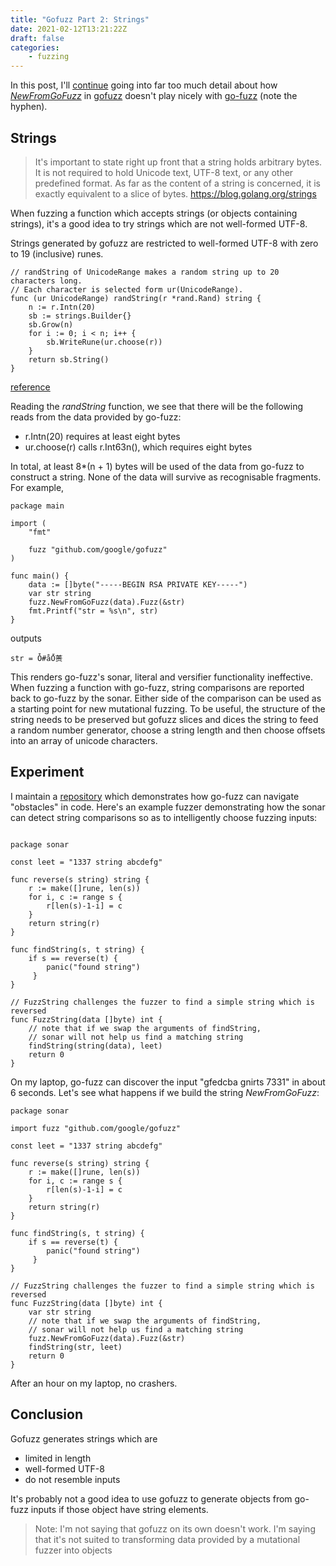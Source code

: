 ```yaml
---
title: "Gofuzz Part 2: Strings"
date: 2021-02-12T13:21:22Z
draft: false
categories:
    - fuzzing
---
```


In this post, I'll [continue](/posts/go-fuzz-without-the-hyphen) going into far too much detail about how *[NewFromGoFuzz](https://pkg.go.dev/github.com/google/gofuzz#NewFromGoFuzz)* in [gofuzz](https://github.com/google/gofuzz)
doesn't play nicely with [go-fuzz](https://github.com/dvyukov/go-fuzz) (note the hyphen).

## Strings

> It's important to state right up front that a string holds arbitrary bytes. It is not required to hold Unicode text, UTF-8 text, or any other predefined format. As far as the content of a string is concerned, it is exactly equivalent to a slice of bytes.
<https://blog.golang.org/strings>

When fuzzing a function which accepts strings (or objects containing strings),
it's a good idea to try strings which are not well-formed UTF-8.

Strings generated by gofuzz are restricted to well-formed UTF-8 with zero to 19 (inclusive) runes.

```golang
// randString of UnicodeRange makes a random string up to 20 characters long.
// Each character is selected form ur(UnicodeRange).
func (ur UnicodeRange) randString(r *rand.Rand) string {
    n := r.Intn(20)
    sb := strings.Builder{}
    sb.Grow(n)
    for i := 0; i < n; i++ {
        sb.WriteRune(ur.choose(r))
    }
    return sb.String()
}
```

[reference](https://github.com/google/gofuzz/blob/2083bd8c37e7e627ec31e1eea8adcd9ff456fc81/fuzz.go#L550)

Reading the *randString* function, we see that there will be the
following reads from the data provided by go-fuzz:

* r.Intn(20) requires at least eight bytes
* ur.choose(r) calls r.Int63n(), which requires eight bytes

In total, at least 8*(n + 1) bytes will be used of the data from go-fuzz
to construct a string. None of the data will survive as
recognisable fragments.
For example,

```golang
package main

import (
    "fmt"

    fuzz "github.com/google/gofuzz"
)

func main() {
    data := []byte("-----BEGIN RSA PRIVATE KEY-----")
    var str string
    fuzz.NewFromGoFuzz(data).Fuzz(&str)
    fmt.Printf("str = %s\n", str)
}
```

outputs

```
str = Ȱ#ǻŐ蒉
```

This renders go-fuzz's sonar, literal and versifier functionality
ineffective. When fuzzing a function with go-fuzz, string comparisons are reported back to go-fuzz by
the sonar. Either side of the comparison can be used as a starting
point for new mutational fuzzing. To be useful, the structure
of the string needs to be preserved but gofuzz slices and dices
the string to feed a random number generator, choose a string length and then choose offsets into an array of unicode characters.

## Experiment

I maintain a [repository](https://github.com/stevenjohnstone/toughfuzzer) which demonstrates how go-fuzz can navigate
"obstacles" in code. Here's an example fuzzer demonstrating how
the sonar can detect string comparisons so as to intelligently
choose fuzzing inputs:

```golang
  
package sonar

const leet = "1337 string abcdefg"

func reverse(s string) string {
    r := make([]rune, len(s))
    for i, c := range s {
        r[len(s)-1-i] = c
    }
    return string(r)
}

func findString(s, t string) {
    if s == reverse(t) {
        panic("found string")
     }
}

// FuzzString challenges the fuzzer to find a simple string which is reversed
func FuzzString(data []byte) int {
    // note that if we swap the arguments of findString,
    // sonar will not help us find a matching string
    findString(string(data), leet)
    return 0
}
```

On my laptop, go-fuzz can discover the input "gfedcba gnirts 7331" in about 6 seconds. Let's see what happens if we build
the string *NewFromGoFuzz*:

```golang
package sonar

import fuzz "github.com/google/gofuzz"

const leet = "1337 string abcdefg"

func reverse(s string) string {
    r := make([]rune, len(s))
    for i, c := range s {
        r[len(s)-1-i] = c
    }
    return string(r)
}

func findString(s, t string) {
    if s == reverse(t) {
        panic("found string")
     }
}

// FuzzString challenges the fuzzer to find a simple string which is reversed
func FuzzString(data []byte) int {
    var str string
    // note that if we swap the arguments of findString,
    // sonar will not help us find a matching string
    fuzz.NewFromGoFuzz(data).Fuzz(&str)
    findString(str, leet)
    return 0
}
```

After an hour on my laptop, no crashers.

## Conclusion

Gofuzz generates strings which are

* limited in length
* well-formed UTF-8
* do not resemble inputs

It's probably not a good idea to use gofuzz to generate objects
from go-fuzz inputs if those object have string elements.

> Note: I'm not saying that gofuzz on its own doesn't work. I'm saying that it's not suited to transforming data provided by a mutational fuzzer into objects
